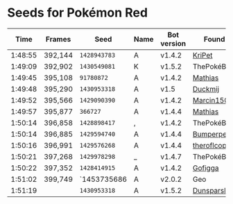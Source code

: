 # Seeds for Pokémon Red

| Time    | Frames  | Seed         | Name | Bot version | Found by                                          |
|---------|---------|--------------|------|-------------|---------------------------------------------------|
| 1:48:55 | 392,144 | `1428943783` | A    | v1.4.2      | [KriPet](https://github.com/KriPet)               |
| 1:49:09 | 392,902 | `1430549081` | K    | v1.5.2      | ThePokéBot                                        |
| 1:49:45 | 395,108 |   `91780872` | A    | v1.4.2      | [Mathias](https://mathiasbynens.be/)              |
| 1:49:48 | 395,290 | `1430953318` | A    | v1.5        | [Duckmij](https://github.com/Duckmij)             |
| 1:49:52 | 395,566 | `1429090390` | A    | v1.4.2      | [Marcin1503](https://github.com/Marcin1503)       |
| 1:49:57 | 395,877 |     `366727` | A    | v1.4.4      | [Mathias](https://mathiasbynens.be/)              |
| 1:50:14 | 396,858 | `1428898417` | ,    | v1.4.2      | ThePokéBot                                        |
| 1:50:14 | 396,885 | `1429594740` | A    | v1.4.4      | [Bumperpegasus](https://github.com/Bumperpegasus) |
| 1:50:16 | 396,991 | `1429576268` | A    | v1.4.4      | [theroflcoptr](https://github.com/theroflcoptr)   |
| 1:50:21 | 397,268 | `1429978298` | _    | v1.4.7      | ThePokéBot                                        |
| 1:50:22 | 397,352 | `1428414915` | A    | v1.4.2      | [Gofigga](http://www.twitch.tv/gofigga)           |
| 1:51:02 | 399,749 | `1453735686  | A    | v2.0.2      | Geo
|1:51:19  |         | `1430953318` | A    | v1.5.2      | [Dunsparsley](https://twitter.com/Dunsparsley)    |
